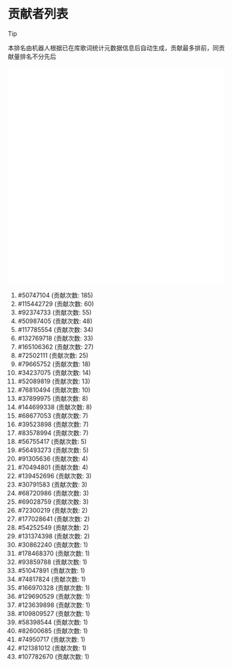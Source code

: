 # 贡献者列表

> [!TIP]
> 本排名由机器人根据已在库歌词统计元数据信息后自动生成，贡献最多排前，同贡献量排名不分先后

![贡献者头像画廊](./CONTRIBUTORS.svg)

1. #50747104 (贡献次数: 185)
2. #115442729 (贡献次数: 60)
3. #92374733 (贡献次数: 55)
4. #50987405 (贡献次数: 48)
5. #117785554 (贡献次数: 34)
6. #132769718 (贡献次数: 33)
7. #165106362 (贡献次数: 27)
8. #72502111 (贡献次数: 25)
9. #79665752 (贡献次数: 18)
10. #34237075 (贡献次数: 14)
11. #52089819 (贡献次数: 13)
12. #76810494 (贡献次数: 10)
13. #37899975 (贡献次数: 8)
14. #144699338 (贡献次数: 8)
15. #68677053 (贡献次数: 7)
16. #39523898 (贡献次数: 7)
17. #83578994 (贡献次数: 7)
18. #56755417 (贡献次数: 5)
19. #56493273 (贡献次数: 5)
20. #91305636 (贡献次数: 4)
21. #70494801 (贡献次数: 4)
22. #139452696 (贡献次数: 3)
23. #30791583 (贡献次数: 3)
24. #68720986 (贡献次数: 3)
25. #69028759 (贡献次数: 3)
26. #72300219 (贡献次数: 2)
27. #177028641 (贡献次数: 2)
28. #54252549 (贡献次数: 2)
29. #131374398 (贡献次数: 2)
30. #30862240 (贡献次数: 1)
31. #178468370 (贡献次数: 1)
32. #93859788 (贡献次数: 1)
33. #51047891 (贡献次数: 1)
34. #74817824 (贡献次数: 1)
35. #166970328 (贡献次数: 1)
36. #129690529 (贡献次数: 1)
37. #123639898 (贡献次数: 1)
38. #109809527 (贡献次数: 1)
39. #58398544 (贡献次数: 1)
40. #82600685 (贡献次数: 1)
41. #74950717 (贡献次数: 1)
42. #121381012 (贡献次数: 1)
43. #107782670 (贡献次数: 1)
